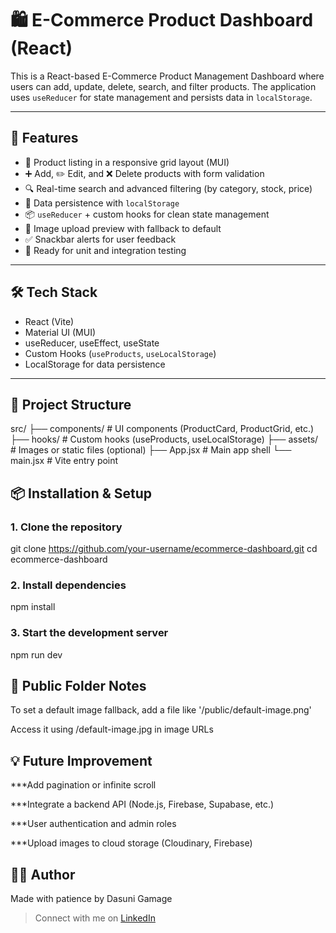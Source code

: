 # 🛍️ E-Commerce Product Dashboard (React)

This is a React-based E-Commerce Product Management Dashboard where users can add, update, delete, search, and filter products. The application uses `useReducer` for state management and persists data in `localStorage`.

---

## 🚀 Features

- 🧩 Product listing in a responsive grid layout (MUI)
- ➕ Add, ✏️ Edit, and ❌ Delete products with form validation
- 🔍 Real-time search and advanced filtering (by category, stock, price)
- 💾 Data persistence with `localStorage`
- 📦 `useReducer` + custom hooks for clean state management
- 📸 Image upload preview with fallback to default
- ✅ Snackbar alerts for user feedback
- 🧪 Ready for unit and integration testing

---

## 🛠️ Tech Stack

- React (Vite)
- Material UI (MUI)
- useReducer, useEffect, useState
- Custom Hooks (`useProducts`, `useLocalStorage`)
- LocalStorage for data persistence

---

## 📂 Project Structure

src/
├── components/ # UI components (ProductCard, ProductGrid, etc.)
├── hooks/ # Custom hooks (useProducts, useLocalStorage)
├── assets/ # Images or static files (optional)
├── App.jsx # Main app shell
└── main.jsx # Vite entry point

## 📦 Installation & Setup

### 1. Clone the repository

git clone https://github.com/your-username/ecommerce-dashboard.git
cd ecommerce-dashboard

### 2. Install dependencies
npm install

### 3. Start the development server
npm run dev

## 📁 Public Folder Notes
To set a default image fallback, add a file like '/public/default-image.png'

Access it using /default-image.jpg in image URLs

## 💡 Future Improvement
***Add pagination or infinite scroll

***Integrate a backend API (Node.js, Firebase, Supabase, etc.)

***User authentication and admin roles

***Upload images to cloud storage (Cloudinary, Firebase)

## 🙋‍♀️ Author
Made with patience by Dasuni Gamage
> Connect with me on [LinkedIn](www.linkedin.com/in/dasuni-gamage)
